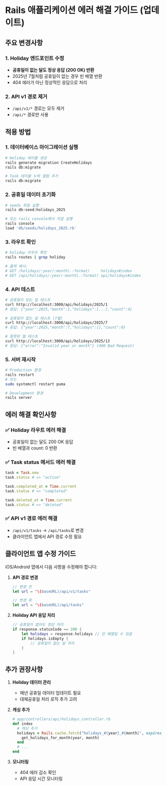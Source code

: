 # Rails 애플리케이션 에러 해결 가이드 (업데이트)

## 주요 변경사항

### 1. Holiday 엔드포인트 수정
- **공휴일이 없는 달도 정상 응답 (200 OK) 반환**
- 2025년 7월처럼 공휴일이 없는 경우 빈 배열 반환
- 404 에러가 아닌 정상적인 응답으로 처리

### 2. API v1 경로 제거
- `/api/v1/*` 경로는 모두 제거
- `/api/*` 경로만 사용

## 적용 방법

### 1. 데이터베이스 마이그레이션 실행
```bash
# Holiday 테이블 생성
rails generate migration CreateHolidays
rails db:migrate

# Task 테이블 누락 컬럼 추가
rails db:migrate
```

### 2. 공휴일 데이터 초기화
```bash
# seeds 파일 실행
rails db:seed:holidays_2025

# 또는 rails console에서 직접 실행
rails console
load 'db/seeds/holidays_2025.rb'
```

### 3. 라우트 확인
```bash
# holiday 라우트 확인
rails routes | grep holiday

# 출력 예시:
# GET /holidays/:year/:month(.:format)     holidays#index
# GET /api/holidays/:year/:month(.:format) api/holidays#index
```

### 4. API 테스트
```bash
# 공휴일이 있는 달 테스트
curl http://localhost:3000/api/holidays/2025/1
# 응답: {"year":2025,"month":1,"holidays":[...],"count":4}

# 공휴일이 없는 달 테스트 (7월)
curl http://localhost:3000/api/holidays/2025/7
# 응답: {"year":2025,"month":7,"holidays":[],"count":0}

# 잘못된 월 테스트
curl http://localhost:3000/api/holidays/2025/13
# 응답: {"error":"Invalid year or month"} (400 Bad Request)
```

### 5. 서버 재시작
```bash
# Production 환경
rails restart
# 또는
sudo systemctl restart puma

# Development 환경
rails server
```

## 에러 해결 확인사항

### ✅ Holiday 라우트 에러 해결
- 공휴일이 없는 달도 200 OK 응답
- 빈 배열과 count: 0 반환

### ✅ Task status 메서드 에러 해결
```ruby
task = Task.new
task.status # => "active"

task.completed_at = Time.current
task.status # => "completed"

task.deleted_at = Time.current
task.status # => "deleted"
```

### ✅ API v1 경로 에러 해결
- `/api/v1/tasks` → `/api/tasks`로 변경
- 클라이언트 앱에서 API 경로 수정 필요

## 클라이언트 앱 수정 가이드

iOS/Android 앱에서 다음 사항을 수정해야 합니다:

1. **API 경로 변경**
   ```swift
   // 변경 전
   let url = "\(baseURL)/api/v1/tasks"
   
   // 변경 후
   let url = "\(baseURL)/api/tasks"
   ```

2. **Holiday API 응답 처리**
   ```swift
   // 공휴일이 없어도 정상 처리
   if response.statusCode == 200 {
       let holidays = response.holidays // 빈 배열일 수 있음
       if holidays.isEmpty {
           // 공휴일이 없는 달 처리
       }
   }
   ```

## 추가 권장사항

1. **Holiday 데이터 관리**
   - 매년 공휴일 데이터 업데이트 필요
   - 대체공휴일 처리 로직 추가 고려

2. **캐싱 추가**
   ```ruby
   # app/controllers/api/holidays_controller.rb
   def index
     # 캐싱 추가
     holidays = Rails.cache.fetch("holidays_#{year}_#{month}", expires_in: 1.day) do
       get_holidays_for_month(year, month)
     end
     # ...
   end
   ```

3. **모니터링**
   - 404 에러 감소 확인
   - API 응답 시간 모니터링